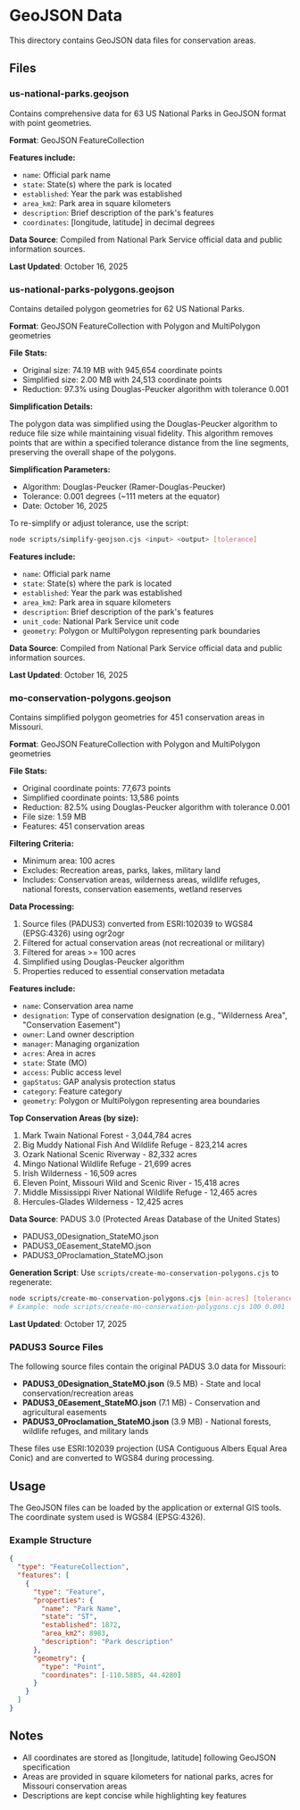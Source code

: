 # GeoJSON Data

This directory contains GeoJSON data files for conservation areas.

## Files

### us-national-parks.geojson

Contains comprehensive data for 63 US National Parks in GeoJSON format with point geometries.

**Format**: GeoJSON FeatureCollection

**Features include:**
- `name`: Official park name
- `state`: State(s) where the park is located
- `established`: Year the park was established
- `area_km2`: Park area in square kilometers
- `description`: Brief description of the park's features
- `coordinates`: [longitude, latitude] in decimal degrees

**Data Source**: Compiled from National Park Service official data and public information sources.

**Last Updated**: October 16, 2025

### us-national-parks-polygons.geojson

Contains detailed polygon geometries for 62 US National Parks.

**Format**: GeoJSON FeatureCollection with Polygon and MultiPolygon geometries

**File Stats:**
- Original size: 74.19 MB with 945,654 coordinate points
- Simplified size: 2.00 MB with 24,513 coordinate points
- Reduction: 97.3% using Douglas-Peucker algorithm with tolerance 0.001

**Simplification Details:**

The polygon data was simplified using the Douglas-Peucker algorithm to reduce file size while maintaining visual fidelity. This algorithm removes points that are within a specified tolerance distance from the line segments, preserving the overall shape of the polygons.

**Simplification Parameters:**
- Algorithm: Douglas-Peucker (Ramer-Douglas-Peucker)
- Tolerance: 0.001 degrees (~111 meters at the equator)
- Date: October 16, 2025

To re-simplify or adjust tolerance, use the script:
```bash
node scripts/simplify-geojson.cjs <input> <output> [tolerance]
```

**Features include:**
- `name`: Official park name
- `state`: State(s) where the park is located
- `established`: Year the park was established
- `area_km2`: Park area in square kilometers
- `description`: Brief description of the park's features
- `unit_code`: National Park Service unit code
- `geometry`: Polygon or MultiPolygon representing park boundaries

**Data Source**: Compiled from National Park Service official data and public information sources.

**Last Updated**: October 16, 2025

### mo-conservation-polygons.geojson

Contains simplified polygon geometries for 451 conservation areas in Missouri.

**Format**: GeoJSON FeatureCollection with Polygon and MultiPolygon geometries

**File Stats:**
- Original coordinate points: 77,673 points
- Simplified coordinate points: 13,586 points
- Reduction: 82.5% using Douglas-Peucker algorithm with tolerance 0.001
- File size: 1.59 MB
- Features: 451 conservation areas

**Filtering Criteria:**
- Minimum area: 100 acres
- Excludes: Recreation areas, parks, lakes, military land
- Includes: Conservation areas, wilderness areas, wildlife refuges, national forests, conservation easements, wetland reserves

**Data Processing:**
1. Source files (PADUS3) converted from ESRI:102039 to WGS84 (EPSG:4326) using ogr2ogr
2. Filtered for actual conservation areas (not recreational or military)
3. Filtered for areas >= 100 acres
4. Simplified using Douglas-Peucker algorithm
5. Properties reduced to essential conservation metadata

**Features include:**
- `name`: Conservation area name
- `designation`: Type of conservation designation (e.g., "Wilderness Area", "Conservation Easement")
- `owner`: Land owner description
- `manager`: Managing organization
- `acres`: Area in acres
- `state`: State (MO)
- `access`: Public access level
- `gapStatus`: GAP analysis protection status
- `category`: Feature category
- `geometry`: Polygon or MultiPolygon representing area boundaries

**Top Conservation Areas (by size):**
1. Mark Twain National Forest - 3,044,784 acres
2. Big Muddy National Fish And Wildlife Refuge - 823,214 acres
3. Ozark National Scenic Riverway - 82,332 acres
4. Mingo National Wildlife Refuge - 21,699 acres
5. Irish Wilderness - 16,509 acres
6. Eleven Point, Missouri Wild and Scenic River - 15,418 acres
7. Middle Mississippi River National Wildlife Refuge - 12,465 acres
8. Hercules-Glades Wilderness - 12,425 acres

**Data Source**: PADUS 3.0 (Protected Areas Database of the United States)
- PADUS3_0Designation_StateMO.json
- PADUS3_0Easement_StateMO.json
- PADUS3_0Proclamation_StateMO.json

**Generation Script**: Use `scripts/create-mo-conservation-polygons.cjs` to regenerate:
```bash
node scripts/create-mo-conservation-polygons.cjs [min-acres] [tolerance]
# Example: node scripts/create-mo-conservation-polygons.cjs 100 0.001
```

**Last Updated**: October 17, 2025

### PADUS3 Source Files

The following source files contain the original PADUS 3.0 data for Missouri:

- **PADUS3_0Designation_StateMO.json** (9.5 MB) - State and local conservation/recreation areas
- **PADUS3_0Easement_StateMO.json** (7.1 MB) - Conservation and agricultural easements
- **PADUS3_0Proclamation_StateMO.json** (3.9 MB) - National forests, wildlife refuges, and military lands

These files use ESRI:102039 projection (USA Contiguous Albers Equal Area Conic) and are converted to WGS84 during processing.

## Usage

The GeoJSON files can be loaded by the application or external GIS tools. The coordinate system used is WGS84 (EPSG:4326).

### Example Structure

```json
{
  "type": "FeatureCollection",
  "features": [
    {
      "type": "Feature",
      "properties": {
        "name": "Park Name",
        "state": "ST",
        "established": 1872,
        "area_km2": 8983,
        "description": "Park description"
      },
      "geometry": {
        "type": "Point",
        "coordinates": [-110.5885, 44.4280]
      }
    }
  ]
}
```

## Notes

- All coordinates are stored as [longitude, latitude] following GeoJSON specification
- Areas are provided in square kilometers for national parks, acres for Missouri conservation areas
- Descriptions are kept concise while highlighting key features
